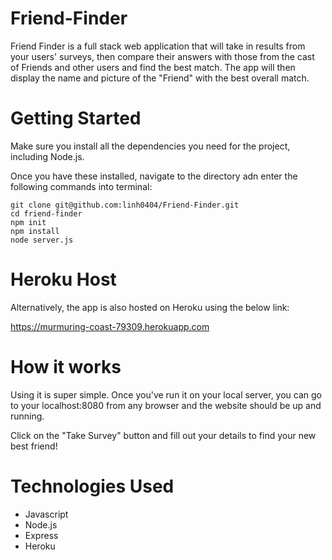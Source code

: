 # Friend-Finder
Friend Finder is a full stack web application that will take in results from your users' surveys, then compare their answers with those from the cast of Friends and other users and find the best match. The app will then display the name and picture of the "Friend" with the best overall match.

# Getting Started
Make sure you install all the dependencies you need for the project, including Node.js.

Once you have these installed, navigate to the directory adn enter the following commands into terminal:

```
git clone git@github.com:linh0404/Friend-Finder.git
cd friend-finder
npm init
npm install
node server.js
```
# Heroku Host
Alternatively, the app is also hosted on Heroku using the below link:

https://murmuring-coast-79309.herokuapp.com

# How it works
Using it is super simple. Once you've run it on your local server, you can go to your localhost:8080 from any browser and the website should be up and running. 

Click on the "Take Survey" button and fill out your details to find your new best friend!

# Technologies Used
- Javascript
- Node.js
- Express
- Heroku
